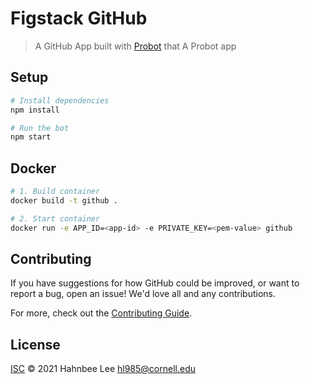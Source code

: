 # Figstack GitHub

> A GitHub App built with [Probot](https://github.com/probot/probot) that A Probot app

## Setup

```sh
# Install dependencies
npm install

# Run the bot
npm start
```

## Docker

```sh
# 1. Build container
docker build -t github .

# 2. Start container
docker run -e APP_ID=<app-id> -e PRIVATE_KEY=<pem-value> github
```

## Contributing

If you have suggestions for how GitHub could be improved, or want to report a bug, open an issue! We'd love all and any contributions.

For more, check out the [Contributing Guide](CONTRIBUTING.md).

## License

[ISC](LICENSE) © 2021 Hahnbee Lee <hl985@cornell.edu>
